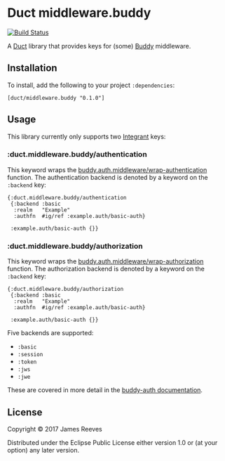 # Duct middleware.buddy

[![Build Status](https://travis-ci.org/duct-framework/middleware.buddy.svg?branch=master)](https://travis-ci.org/duct-framework/middleware.buddy)

A [Duct][] library that provides keys for (some) [Buddy][] middleware.

[duct]:  https://github.com/duct-framework/duct
[buddy]: https://github.com/funcool/buddy

## Installation

To install, add the following to your project `:dependencies`:

    [duct/middleware.buddy "0.1.0"]

## Usage

This library currently only supports two [Integrant][] keys:

### :duct.middleware.buddy/authentication

This keyword wraps the
[buddy.auth.middleware/wrap-authentication][wrap-authentication]
function. The authentication backend is denoted by a keyword on the
`:backend` key:

```edn
{:duct.middleware.buddy/authentication
 {:backend :basic
  :realm   "Example"
  :authfn  #ig/ref :example.auth/basic-auth}

 :example.auth/basic-auth {}}
```

### :duct.middleware.buddy/authorization

This keyword wraps the
[buddy.auth.middleware/wrap-authorization][wrap-authorization] function.
The authorization backend is denoted by a keyword on the `:backend` key:

```edn
{:duct.middleware.buddy/authorization
 {:backend :basic
  :realm   "Example"
  :authfn  #ig/ref :example.auth/basic-auth}

 :example.auth/basic-auth {}}
```

Five backends are supported:

* `:basic`
* `:session`
* `:token`
* `:jws`
* `:jwe`

These are covered in more detail in the [buddy-auth
documentation][buddy-auth].

[integrant]: https://github.com/weavejester/integrant
[wrap-authentication]: https://funcool.github.io/buddy-auth/latest/api/buddy.auth.middleware.html#var-wrap-authentication
[wrap-authorization]: https://funcool.github.io/buddy-auth/latest/api/buddy.auth.middleware.html#var-wrap-authentication
[buddy-auth]: https://funcool.github.io/buddy-auth/latest/

## License

Copyright © 2017 James Reeves

Distributed under the Eclipse Public License either version 1.0 or (at
your option) any later version.
